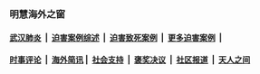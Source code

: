 
### 明慧海外之窗

####  [武汉肺炎](indexes/365.md?t=02211800) &nbsp;|&nbsp;  [迫害案例综述](indexes/328.md?t=02211800) &nbsp;|&nbsp; [迫害致死案例](indexes/277.md?t=02211800)  &nbsp;|&nbsp; [更多迫害案例](indexes/81.md?t=02211800)  &nbsp;|&nbsp; 
####  [时事评论](indexes/19.md?t=02211800) &nbsp;|&nbsp; [海外简讯](indexes/245.md?t=02211800)&nbsp;|&nbsp;  [社会支持](indexes/140.md?t=02211800) &nbsp;|&nbsp; [褒奖决议](indexes/282.md?t=02211800) &nbsp;|&nbsp; [社区报道](indexes/91.md?t=02211800)  &nbsp;|&nbsp; [天人之间](indexes/78.md?t=02211800) 

